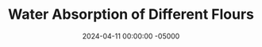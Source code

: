 ---
layout: water
title:  "Water Absorption of Different Flours"
date:   2024-04-11 00:00:00 -05000
categories: 
- Misc.
- Experiments
permalink: /misc/water-absorption
image: /assets/Misc/Water Absorption/water-cover.jpg
tags: 
- flour
- all purpose flour
- white flour
- whole wheat flour
- vital wheat gluten
- gluten flour
- oat flour
- ground oats
- coconut flour
- PB2
- PBFit
- peanut flour
- powdered peanuts
- powdered peanut butter
- almond flour
- almond meal
- ground flaxseed
- flaxseed
- flaxmeal
- flax meal
- chia seeds
- casein protein powder
- whey protein powder
- protein powder
overview:
- <br>In making recipes, it's helpful to know when you can substitute one kind of flour for another, and what effects it will have on your finished good.  Here, I'll be taking 30 g, or about 1/4 cup (volume may vary) of each flour, and mixing it with a variable amount of water until I have a cookie dough like consistency, and letting it chill in the fridge for an hour.  I want something that is not too dry and not too sticky, and that holds its shape and can be formed.  Each of the flours will absorb water differently, so if you are swapping one for another in a no bake recipe, this will be a helpful page for you.<br><br>

- <center><img src="/assets/Misc/Water Absorption/8-bowls.jpg" alt="" class="larger-image"></center><br>

list:
- <br>1. <a rel="" target="" href="#ap-flour">White Flour</a><br>
- <b></b>&emsp; a. <a rel="" target="" href="#ap-flour-not-heat-treated">Not Heat Treated</a><br>
- <b></b>&emsp; b. <a rel="" target="" href="#ap-flour-heat-treated">Heat Treated</a><br>
- 2. <a rel="" target="" href="#ww-flour">Whole Wheat Flour</a><br>
- <b></b>&emsp; a. <a rel="" target="" href="#ww-flour-not-heat-treated">Not Heat Treated</a><br>
- <b></b>&emsp; b. <a rel="" target="" href="#ww-flour-heat-treated">Heat Treated</a><br>
- 3. <a rel="" target="" href="#vwg">Vital Wheat Gluten</a><br>
- <b></b>&emsp; a. <a rel="" target="" href="#vwg-not-heat-treated">Not Heat Treated</a><br>
- <b></b>&emsp; b. <a rel="" target="" href="#vwg-heat-treated">Heat Treated</a><br>
- 3. <a rel="" target="" href="#oats">Oatmeal</a><br>
- <b></b>&emsp; a. <a rel="" target="" href="#oat-flour">Oat Flour</a><br>
- <b></b>&emsp; b. <a rel="" target="" href="#quick-oats">Quick Oats</a><br>
- 5. <a rel="" target="" href="#cornstarch">Cornstarch</a><br>
- 6. <a rel="" target="" href="#cocoa">Cocoa Powder</a><br>
- 7. <a rel="" target="" href="#protein">Protein Powder</a><br>
- <b></b>&emsp; a. <a rel="" target="" href="#whey">Whey Protien Powder</a><br>
- <b></b>&emsp; b. <a rel="" target="" href="#casein">Casein Protein Powder</a><br>
- 8. <a rel="" target="" href="#coconut">Coconut Flour</a><br>
- 9. <a rel="" target="" href="#chia">Chia Seeds</a><br>
- 10. <a rel="" target="" href="#peanut">Peanut Flour</a><br>
- 11. <a rel="" target="" href="#flax">Flaxmeal</a><br>
# - 12. <a rel="" target="" href="#almond">Almonds</a><br>
# - a. <a rel="" target="" href="#almond-flour">Almond Flour</a><br>
# - b. <a rel="" target="" href="#almond-meal">Almond Meal</a><br>

note:
- <br>As you may or may not know, wheat based flours cannot be consumed raw due to the risk of E. Coli.  Heat treating the flour typically involves cooking it in the oven, microwave, or on the stove until it reaches a temperature of 160F, where all the bacteria would be killed off.  The flour then can be enjoyed in a raw dessert, such as edible cookie dough.<br><br>

- As for the testing, I'll be baking a tray of the flour at 300F for about 10 minutes, or until lightly browned and an instant thermometer reads 160F.  Note that I'll be using weighing out 30 g each of the heat treated flours <b>post heat treatment</b>, not before.

testing:
- <center><img src="/assets/Misc/Water Absorption/6-balls.jpg" alt="" class="larger-image"></center><br>

- <div id="ap-flour"></div>
- <div id="ap-flour-not-heat-treated"></div>
- <b><font size="+2">1a. White Flour (Not Heat Treated)</font></b><br>
- White flour, or all purpose flour, is the original flour.  It's probably the one you're most likely to have in your kitchen.  I avoid using it in recipes, as its highly processed, bleached, and low in nutrients.<br><br>

- It serves as a good basis though if you'd like to swap white flour for a more nutritious option.  Here, I'm using a general store brand bag of white flour.<br><br>

- <center><img src="/assets/Misc/Water Absorption/ap-not-treated.jpg" alt="" class="larger-image"></center><br>

- Right away, I've realized that the wheat based flours will be the most difficult and least accurate.  They stick more, and their doughs will more closely represent bread dough than cookie dough.  For the standard white flour though, I found that <b>17 g</b> was enough to bind <b>30 g</b> all purpose flour.<br><br>

- <div id="ap-flour-heat-treated"></div>
- <b><font size="+2">1b. White Flour (Heat Treated)</font></b><br>
- I wanted to see if heat treating the flour would lead to any difference in the amount of water absorbed by the flour.  As it's parially baked, some of the water would have cooked off, leaving a dryer flour able to absorb a little more water.<br><br>

- <center><img src="/assets/Misc/Water Absorption/ap-treated.jpg" alt="" class="larger-image"></center><br>

- Turns out, <b>30 g</b> of heat treated white flour was able to absorb about <b>20 g</b> of water, which is a 16.2% increase.  It's hard to tell if this is a significant difference, or just due to user error.  Based on my hypothesis above though, it would seem that some of the water cooked out of the flour, allowing the heat treated version to take in more.<br><br>

- <div id="ww-flour"></div>
- <div id="ww-flour-not-heat-treated"></div>
- <b><font size="+2">2a. Whole Wheat Flour (Not Heat Treated)</font></b><br>
- Whole wheat flour is a healthier option as compared to white flour.  It is flour of the entire wheat kernel, leading to more protein, fiber, and micronutrients.<br><br>

- In making loaves of bread, I used to use about 320 g of water for 500 g all purpose flour.  Now, when I make whole wheat bread, I use about 360 g of water for 500 g whole wheat flour.  Therefore, I would assume that the whole wheat will take in more water.  The brand of flour I'm using is King Arthur.<br><br>

- <center><img src="/assets/Misc/Water Absorption/ww-not-treated.jpg" alt="" class="larger-image"></center><br>

- It took <b>22 g</b> of water for <b>30 g</b> of whole wheat flour, which is a 25.6% increase over the standard all purpose flour experiment.  This would suggest that when substituting white for whole wheat flour,  you should either use a little more liquid, or start with less flour and go based on the feel of the dough to see if you need to add more.<br><br>

- <div id="ww-flour-heat-treated"></div>
- <b><font size="+2">2b. Whole Wheat Flour (Heat Treated)</font></b><br>
- Again, just like with white flour, whole wheat flour cannot be consumed raw, due to risk of E. Coli.  I wanted to again test if heat treating will make a difference from the trial above.<br><br>

- <center><img src="/assets/Misc/Water Absorption/ww-treated.jpg" alt="" class="larger-image"></center><br>

- As expected, the heat treated whole wheat flour absorbed a little more liquid compared to the regular whole wheat flour - <b>23 g</b> of water for the <b>30 g</b> of flour, as compared to 22 g.  While this is slightly more, my guess is that is not statistically signficant, and would be chalked up to any user bias or error.  Heat treated whole wheat flour may absorb slightly more water, but a larger sample would be needed to know for sure.<br><br>

- <div id="vwg"></div>
- <div id="vwg-not-heat-treated"></div>
- <b><font size="+2">3a. Vital Wheat Gluten (Not Heat Treated)</font></b><br>
- Vital Wheat Gluten is the anti-Celiac flour; it's entirely gluten.  It's low in carbs and high in protein (remember gluten is a protein).  I typically add a little bit into my whole wheat bread loves, as whole wheat flour contains less gluten than white flour, so it has a harder time rising and can become dense without a little extra gluten.<br><br>

- I'm predicting that not only will this not need very much water, but that it won't really come together at all, and would be very stringy and tough.  Gluten is what gives bread structure, but too much would be gummy and gross (my prediction, let's see how it turns out).<br><br>

- <center><img src="/assets/Misc/Water Absorption/vwg-not-treated.jpg" alt="" class="larger-image"></center><br>

- Surprisingly, the VWG was able to hold together into a dough without being too difficult to combine.  The <b>30 g</b> of vital wheat gluten needed about <b>25 g</b> of water, which is a little more than even the whole wheat flour.  Note that biting into this is like chewing on rubber; I would not recommend a 1:1 swap of any flour to vital wheat gluten pretty much anywhere.<br><br>

- <div id="vwg-heat-treated"></div>
- <b><font size="+2">3b. Vital Wheat Gluten (Heat Treated)</font></b><br>
- This is the final flour that cannot be consumed raw.  Heat treating can also be done by microwaving in 30 second intervals.<br><br>

- <center><img src="/assets/Misc/Water Absorption/vwg-treated.jpg" alt="" class="larger-image"></center><br>

- Interestingly, I noticed that vital wheat gluten seemed to brown quite a bit more in the oven as compared to the white flour or whole wheat.  It also took  more water than the original VWG as expected - about <b>31 g</b> for <b>30 g</b> flour.  This was the first one to have more water than flour now.<br><br>

- <div id="oats"></div>
- <div id="oat-flour"></div>
- <b><font size="+2">4a. Oat Flour</font></b><br>
- Oat flour is a very common healthy flour substitute that myself and others tend to use.  It's cheap (if you make it yourself by grinding up quick or rolled oats), high in fiber, can be eaten raw, and gluten free.  My oat flour here is just store brand quick oats that I blended myself in my food processor, which may be not as fine as storebought oat flour.<br><br>

- Oats also tend to soak up a lot of moisture, especially if you let the dough chill in the fridge for a little bit after mixing it.  Meaning, you may want to keep the dough slightly sticky, as it'll absorb more water while it chills.  My assumption here is that it will need a bit more water than the whole wheat flour though.<br><br>

- <center><img src="/assets/Misc/Water Absorption/oat-flour.jpg" alt="" class="larger-image"></center><br>

- Turns out, <b>30 g</b> of oat flour needed exactly as much water as whole wheat flour, <b>22 g</b>.  I left the dough slightly sticky though, as more water will be absorbed by the oats while it chills.  The flour mixed well with the water to form the dough, and it instantly smelled like bland oats as soon as you started adding the water.<br><br>

- <div id="quick-oats"></div>
- <b><font size="+2">4b. Quick Oats</font></b><br>
- Since oat flour is just ground up oats, I wanted to see if using whole quick oats would yield different results.  I don't have any rolled oats on hand, but I would assume that these would yield similar results.<br><br>

- <center><img src="/assets/Misc/Water Absorption/quick-oats.jpg" alt="" class="larger-image"></center><br>

- The whole quick oats ended up taking in less water than the oat flour, only <b>20 g</b> for the <b>30 g</b> of quick oats.  My guess here is that with less surface area, since the oats are not ground up, the oatmeal wasn't able to bind to as much water.  Like with the oat flour above, it was left slightly sticky to give room for delayed water absorption.<br><br>

- <div id="cornstarch"></div>
- <b><font size="+2">5. Cornstarch</font></b><br>
- Cornstarch is almost never used as the sole flour in a recipe (except in sequilhos).  Rather, I typically see a little bit used when oat flour is the main flour in a recipe, in order to help with the texture and replicate the feeling of a flour with gluten, while still being gluten free.<br><br>

- Typically, cornstarch is used more in cooking than baking.  It, along with flour, are typically used to thicken a sauce in a dish.  A common conversion is 1 tbsp cornstarch for every 2 tbsp all purpose flour, so it would be interesting to see if that holds up here.<br><br>

- <center><img src="/assets/Misc/Water Absorption/cornstarch.jpg" alt="" class="larger-image"></center><br>

- This was a super weird one to make.  I don't think I've ever see anything be so dry and so wet at the same time; I didn't think that was possible.  I ended up with about <b>26 g</b> of water for <b>30 g</b> of cornstarch, but I originally overshot the water, and had to double everything to compensate.<br><br>

- As soon as you start mixing in water, it gets super clumpy and hard to mix; you need to use your hand.  But then almost instantly, you end up with a putty or glue.  This felt like an elementary school science experiment.  I was able to clump everything together in my hand to form a reasonable dough ball, but as soon as I put in back in the bowl it turned to a pastey liquid.<br><br>

- Turns out that I accidentally created Oobleck lmao.  This was fun to play with, but not to eat.  Into the garbage it went.<br><br>

- <div id="cocoa"></div>
- <b><font size="+2">6. Cocoa Powder</font></b><br>
- While not a flour, cocoa powder is a powdered solid ingredient that can certainly act as a flour in small amounts.  Look at brownies; about the same weight of flour and cocoa powder can be used in a recipe.  Knowing the conversion ratio here should be helpful in swapping out all purpose or oat flour in place of cocoa powder for a chocolate flavor.<br><br>

- I won't be testing cacao or carob powders here, but I would assume that these would yield similar results.  Also, I only have Dutch process cocoa on hand, but I would assume that natural cocoa would also be similar.<br><br>

- <center><img src="/assets/Misc/Water Absorption/cocoa.jpg" alt="" class="larger-image"></center><br>

- I knew that cocoa needed a bit of water and stirring to get it fully hydrated, but I didn't expect it to be this much.  <b>40 g</b> of water for <b>30 g</b> of cocoa powder is the highest amount of water so far.  At first, the water doesn't look like it's doing too much other than making the color a little brighter.  But as you add more water and stir, you all of a sudden get a dark brownie colored ball with an intense chocolate smell.<br><br>

- <div id="protein"></div>
- <div id="whey"></div>
- <b><font size="+2">7a. Whey Protein Powder</font></b><br>
- Whey protein is the more common type of protein powder as compared to casein.  It's known for not binding to water very well, which is why it works so well in a protein shake.  It's basically the opposite as casein in terms of using as a flour.  A common question in many protein powder recipes is if you can substitute casein for whey, and the answer is almost always a no, which I hope to show below.<br><br>

- <center><img src="/assets/Misc/Water Absorption/whey.jpg" alt="" class="larger-image"></center><br>

- The <b>30 g</b> of whey protein only needed <b>14 g</b> of water, and even then it was still a bit sticky.  This is by far the lowest on the list so far, and I'm predicting that it will stay that way.  Add too much water and whey can easily mix in cohesively to the liquid, making very poor as a solid flour replacement, but great for dissolving into something.<br><br>

- <div id="casein"></div>
- <b><font size="+2">7b. Casein Protein Powder</font></b><br>
- Casein protein is the lesser known milk protein, with the other being whey.  It acts more like a flour, holding on to water very well, which is why it would be a good ingredient in a cookie dough, and a bad ingredient in a protein shake (it would clump up).  Casein absorbs a lot of liquid; my estimate is that it will fall somewhere between oat flour and coconut flour.<br><br>

- <center><img src="/assets/Misc/Water Absorption/casein.jpg" alt="" class="larger-image"></center><br>

- As I predicted, casein and whey are basically opposites.  For <b>30 g</b> of casein protein, <b>70 g</b> of water was needed.  That's 5 times the amount of water as the whey, with the 2 protein powders currently being the most and least absorbent tested so far.<br><br>

- The next time you try to replace casein with whey (or vice versa), keep this in mind.  Use casein to thicken and make something more solid, and use whey to add more protein without changing the consistency too much.<br><br>

- <div id="coconut"></div>
- <b><font size="+2">8. Coconut Flour</font></b><br>
- Coconut flour is another gluten free flour alternative.  It's made from dried and defatted coconuts, similar to how peanut flour (PB2 or PBFit) is made. It's low in fat and carbs and high in fiber, as well as having a slightly sweet taste.<br><br>

- Coconut flour is also widely known for absorbing a ton of liquid.  I've heard estimates that replacing that using 1/4 cup of coconut flour is equivalent to 1 cup of all purpose flour, meaning it would absorb 4 times as much liquid.<br><br>

- <center><img src="/assets/Misc/Water Absorption/coconut.jpg" alt="" class="larger-image"></center><br>

- Coconut flour is insane; I don't know how it could hold on to water so well.  It took <b>120 g</b>. of water for just <b>30 g</b> of coconut flour.  That's 4 times the amount of water by weight than coconut flour.  As such, the dough ball was easily the biggest that was tested.  Recall that the AP flour needed only 17 g of water, which is 7 times less than the coconut flour.  I suppose that using 1/4 of coconut flour for every cup of standard flour isn't as ridiculous as it sounds.<br><br>

- <div id="chia"></div>
- <b><font size="+2">9. Chia Seeds</font></b><br>
- Similar to flax seeds, chia seeds are also very high in Omega-3s and fiber.  There is a strong difference in texture though; chia seeds are normally consumed whole, whereas flax seeds tend to be ground into a flour.  You could blend the chia seeds, but here I'll be using whole chia seeds.<br><br>

- It should be noted that chia seeds swell up with water, which is what thickens overnight oats.  This can take a little bit though, so while the dough will at first look too wet, you'll need to undershoot the water a bit to end up at the consistency you desire.  Oat flour is similar in this regard, but chia seeds are a much more extreme version of the same concept.<br><br>

- <center><img src="/assets/Misc/Water Absorption/chia.jpg" alt="" class="larger-image"></center><br>

- Whole chia seeds was admittedly a weird test; moreso to see just how chia seeds absorb water.  I added <b>30 g</b> of water to <b>30 g</b> of chia seeds in a bowl and stirred.  It looked way too liquidy at first; but after 5 minutes, I had a solid ball of dough that I could handle and roll.<br><br>

- A typical chia egg is a 3:1 water to chia seed ratio by weight, whereas this was a 1:1 ratio.  I basically made a dry chia egg, and showed why you need to let it sit for a few minutes (for the chia seeds to gel) before adding to a recipe as an egg substitute.<br><br>

- This little ball also has 10 g of fiber.  The majority of American's aren't consuming enough fiber; the RDA for men and women respectively are 38 g and 25 g, but the average American adult only consumes 10-15 g of fiber daily.  I'm not saying eat chia dough balls, but maybe try adding chia seeds into your diet.<br><br>

- <div id="peannut"></div>
- <b><font size="+2">10. Peanut Flour</font></b><br>
- Peanut flour, similar to coconut flour, is made by defatting and drying peanuts, and grinding them into a flour, leading to a product that's fairly low in carbs and fat, but high in protein (basically a vegan protein powder).<br><br>

- It's typically known by the brand names PB2 or PBFit, which are versions of peanut flour with a little bit of salt and sugar added to it.  The brand I'm testing today is the Walmart GV Powdered Peanut Butter.  My assumption is that it will absorb quite a bit of water, but not nearly as much as the coconut flour.<br><br>

- <center><img src="/assets/Misc/Water Absorption/pb2.jpg" alt="" class="larger-image"></center><br>

- This one surprised me a bit.  For some reason, I expected peanut flour to be able to hold on to a lot of water, similar to the cocoa powder, but it was a bit less.  The <b>30 g</b> of peanut flour only needed about <b>29 g</b> of water to make it into a dough<br><br>

- <div id="flax"></div>
- <b><font size="+2">11. Flaxmeal</font></b><br>
- Flaxmeal, also known as ground flaxseed or flaxseed meal, is made by grinding together whole flaxseeds until a flour is formed.  It's high very high in Omega-3 fatty acids as well as fiber, while being low in carbs and gluten free.<br><br>

- Typically not used on its own, flax is usually added as an additional flour in small amounts in keto or GF recipes; however, I wanted to isolate it here and test how it would be as the sole flour.<br><br>

- <center><img src="/assets/Misc/Water Absorption/flax.jpg" alt="" class="larger-image"></center><br>

- For some reason, I expected ground flax to have results closer to chia seeds.  But it definitely took in less water; only about <b>21 g</b> of water for <b>30 g</b> ground flaxseed.  It had a cookie dough like texture, but certainly hardened in the fridge.  It turned into something you could crumble (which I did over a bowl of yogurt lol)<br><br>

# - <div id="almond"></div>
# - <div id="almond-flour"></div>
# - <b><font size="+2">12a. Almond Flour</b><br>
# - Almond flour is one of the most common grain free keto flours I see used in recipes.  It's highly nutritious, but I tend not to use it as it's faily expensive.  Almond flour is made by blending blanched almonds (almonds with the skin removed) in a food processor until very fine.  I'm assuming that almond flour won't be able to absorb quite as much as peanut flour, but about as much as the oats.<br><br>

# -  <center><img src="/assets/Misc/Water Absorption/almond-flour.jpg" alt="" class="larger-image"></center><br>

# - <b><i>TODO - BUY ALMOND FLOUR & TEST</i></b><br><br>

# - <div id="almond-meal"></div>
# - <b><font size="+2">12b. Almond Meal</font></b><br>
# - The only difference between almond meal and almond flour is that almond meal includes the almond skins; it doesn't use blanched almonds.  Almond meal can be purchased in a bag, but it is very easy and often cheaper to make your own almond meal by just blending whole almonds.<br><br>

# - Almond meal is coarser due to the skins, and is more like finely chopped nuts than a flour.  I'm thinking this test should yield similar results to oat flour vs quick oats; comparing a more finely ground flour to a coarser solid.<br><br>

# - <center><img src="/assets/Misc/Water Absorption/almond-meal.jpg" alt="" class="larger-image"></center><br>

# - <b><i>TODO - BUY ALMONDS, MAKE ALMOND MEAL, & TEST</i></b><br><br>

results1:
- <br>Below is a table of the results, with the grams of water needed to form a dough ball for 30 g of each of the flours tested above.

results2:
- I've decided to normalize it now for water instead of flour.  The below table is based on 30 g of <b>water</b>, and how much flour it would take to make it a dough ball.  That way, you can more easily see how you would need to adjust your recipe accordingly.

conclusion:
- <br>From the tables above, you can get an an estimate of how to replace one type of flour with another in a recipe.  I was most interested in the coconut flour, which is able to absorp so much water.  I can get a bag for only $4 a pound, and since you need so little, I've found that coconut flour is actually a great cheap GF flour replacement.  Typically I see almond flour being used, but coconut is just so much cheaper.<br><br>

- Another great cheap alternative is oat flour, which is probably cheaper than coconut, and also much more versatile.  I use either oat flour or quick oats all the time; that's only about $4 for a 42oz canister of oats.  Oats are rich in fiber, provide a great nutty taste, and can hold onto a bit of moisture<br><br>

- Finally, I hope I've demonstrated the difference between whey and casein protein powders, and why you simply can't just sub one for another in a recipe.  If you are looking to add protein to something, start with a 50/50 blend of whey/casein, and go from there.  Whey can help a cake rise, but it will dry it out.  Casein, on the other hand, will keep it moist, but might make it dense.  This is why a blend is normally a safe bet<br><br>

- I've a Python script where you can enter the flours you are converting from and to, along with the amount of the original, in order to find an approximate amount to use.  Click <a href="/python/flour-convert.py" title="Download" download>here</a> to download the file to run it yourself.<br><br>

- Now if you'll excuse me, I'm about to blend all these dough balls together to create some weird Frankenstein cookie dough.

ing: frank-ing
epilogue:
- So cookie dough didn't end up happening...it was too liquidy.  So instead, I made it into a chocolate spread.  It's surprisingly delicious and high in protein, like a high protein and low sugar/fat nutella.<br><br>
- <center><img src="/assets/Misc/Water Absorption/unblended.jpg" alt="" class="instruction-image"></center><br>

- I just blended together all the dough balls with some sugar free syrup, a pinch of salt, cinnamon, almond extract, nut butter, and greek yogurt<br><br>
- <center><img src="/assets/Misc/Water Absorption/blended.jpg" alt="" class="instruction-image"></center><br>

- It's a really good spread on toast or in oats that I'd honestly consider making again lol.  Each serving is about 2 tbsp or 32 g<br><br>
- <center><img src="/assets/Misc/Water Absorption/toast.jpg" alt="" class="instruction-image"></center>
facts: frank-facts

sources:
- <br>1. <a href="https://www.kingarthurbaking.com/blog/2020/06/22/how-to-substitute-whole-wheat-for-white-flour-in-baking#:~:text=*If%20you're%20a%20diehard,called%20for%20in%20your%20recipe.">How to substitute whole wheat for white flour in baking</a><br>
- 2. <a href="https://bakerpedia.com/ingredients/vital-wheat-gluten/#:~:text=Vital%20gluten%20can%20absorb%20almost,assessed%20through%20standardized%20baking%20tests.">Vital Wheat Gluten</a><br>
- 3. <a href="https://www.quakeroats.com/sites/quakeroats.com/themes/quakeroats/docs/quaker-oat-flour-101.pdf">Quaker Oat Flour 101</a><br>
- 4. <a href="https://www.reddit.com/r/AskCulinary/comments/j7yree/whats_the_maximum_amount_of_water_that_oats_can/">What's the maximum amount of water that oats can absorb?</a><br>
- 5. <a href="https://www.bhg.com/recipes/how-to/cooking-basics/thickening-with-cornstarch-or-flour/#:~:text=If%20you%20need%20to%20substitute,for%20every%20one%20tablespoon%20cornstarch.">How to Use Flour or Cornstarch to Thicken Sauce, Gravy, and Soup</a><br>
- 6. <a href="https://www.ncbi.nlm.nih.gov/pmc/articles/PMC4554651/">Effect of whey and casein protein hydrolysates on rheological, textural and sensory properties of cookies</a><br>
- 7. <a href="https://arrowheadmills.com/blog/everything-you-need-to-know-about-baking-with-coconut-flour/#:~:text=A%20good%20rule%20of%20thumb,a%20heavier%2C%20denser%20baked%20good.">Everything You Need To Know About Baking With Coconut Flour</a><br>
- 8. <a href="https://www.bluediamond.com/blog/how-to-use-almond-flour-as-a-replacement/">How to Use Almond Flour As a Replacement</a><br>
- 9. <a href="https://www.myrecipes.com/how-to/almond-meal-vs-almond-flour">Almond Meal vs. Almond Flour. What's the Difference?</a><br>
- 10. <a href="https://www.youtube.com/watch?v=QT6EEYb7d5M">How To Use Protein Powder CORRECTLY (Whey vs. Casein)</a><br>
- 11. <a href="https://www.youtube.com/watch?v=VDm8Q7c9npc">How To Make Oobleck</a><br>
---